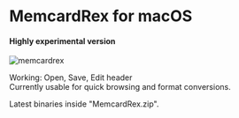 # MemcardRex for macOS
#### Highly experimental version
![memcardrex](https://user-images.githubusercontent.com/8411572/284358712-3d271255-2112-4b36-b65b-396dd411879a.png)

Working:
Open, Save, Edit header <br>
Currently usable for quick browsing and format conversions.

Latest binaries inside "MemcardRex.zip".
